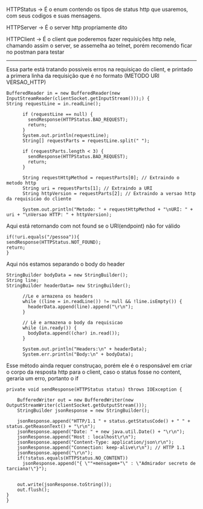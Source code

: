 HTTPStatus -> É o enum contendo os tipos de status http que usaremos, com seus codigos e suas mensagens.

HTTPServer -> É o server http propriamente dito

HTTPClient -> É o client que poderemos fazer requisições http nele, chamando assim o server, se assemelha ao telnet, porém recomendo ficar no postman para testar

---
Essa parte está tratando possiveis erros na requisiçao do client, e printado a primera linha da requisição que é no formato (METODO URI VERSAO_HTTP)

```
BufferedReader in = new BufferedReader(new InputStreamReader(clientSocket.getInputStream()));) {
String requestLine = in.readLine();

      if (requestLine == null) {
        sendResponse(HTTPStatus.BAD_REQUEST);
        return;
      }
      System.out.println(requestLine);
      String[] requestParts = requestLine.split(" ");

      if (requestParts.length < 3) {
        sendResponse(HTTPStatus.BAD_REQUEST);
        return;
      }

      String requestHttpMethod = requestParts[0]; // Extraindo o metodo http
      String uri = requestParts[1]; // Extraindo a URI
      String httpVersion = requestParts[2]; // Extraindo a versao http da requisicao do cliente

      System.out.println("Metodo: " + requestHttpMethod + "\nURI: " + uri + "\nVersao HTTP: " + httpVersion);
```

Aqui está retornando com not found se o URI(endpoint) não for válido

```
if(!uri.equals("/pessoa")){
sendResponse(HTTPStatus.NOT_FOUND);
return;
}
```
Aqui nós estamos separando o body do header
```
StringBuilder bodyData = new StringBuilder();
String line;
StringBuilder headerData= new StringBuilder();

      //Le e armazena os headers
      while ((line = in.readLine()) != null && !line.isEmpty()) {
        headerData.append(line).append("\r\n");
      }

      // Lê e armazena o body da requisicao
      while (in.ready()) {
        bodyData.append((char) in.read());
      }

      System.out.println("Headers:\n" + headerData);
      System.err.println("Body:\n" + bodyData);
```

Esse método ainda requer construçao, porém ele é o responsável em criar o corpo da resposta http para o client, caso o status fosse no content, geraria um erro, portanto o if
```
private void sendResponse(HTTPStatus status) throws IOException {

    BufferedWriter out = new BufferedWriter(new OutputStreamWriter(clientSocket.getOutputStream()));
    StringBuilder jsonResponse = new StringBuilder();

    jsonResponse.append("HTTP/1.1 " + status.getStatusCode() + " " + status.getReasonText() + "\r\n");
    jsonResponse.append("Date: " + new java.util.Date() + "\r\n");
    jsonResponse.append("Host : localhost\r\n");
    jsonResponse.append("Content-Type: application/json\r\n");
    jsonResponse.append("Connection: keep-alive\r\n"); // HTTP 1.1
    jsonResponse.append("\r\n");
    if(!status.equals(HTTPStatus.NO_CONTENT))
      jsonResponse.append("{ \""+mensagem+"\" : \"Admirador secreto de tarciana!\"}");


    out.write(jsonResponse.toString());
    out.flush();
}
}
```
